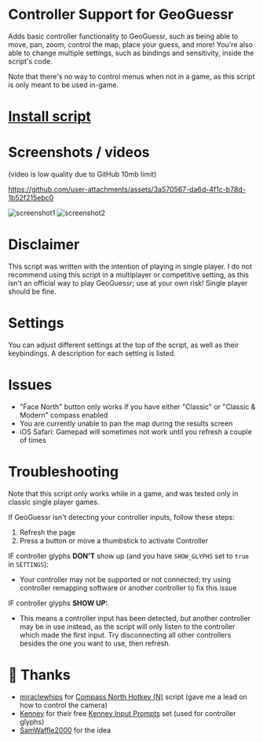 # Controller Support for GeoGuessr

Adds basic controller functionality to GeoGuessr, such as being able to move, pan, zoom, control the map, place your guess, and more! You're also able to change multiple settings, such as bindings and sensitivity, inside the script's code.

Note that there's no way to control menus when not in a game, as this script is only meant to be used in-game.

# <b>[Install script](https://raw.githubusercontent.com/Rawblocky/geoguessr-controller-support/refs/heads/main/main.user.js)</b>

# Screenshots / videos

(video is low quality due to GitHub 10mb limit)


https://github.com/user-attachments/assets/3a570567-da6d-4f1c-b78d-1b52f215ebc0


![screenshot1](https://github.com/user-attachments/assets/048c8ce7-e438-49d6-a1a3-651405f44d20)
![screenshot2](https://github.com/user-attachments/assets/a6a47a1c-c05e-42f6-81ea-c742196fdaa7)

# Disclaimer

This script was written with the intention of playing in single player. I do not recommend using this script in a multiplayer or competitive setting, as this isn't an official way to play GeoGuessr; use at your own risk! Single player should be fine.

# Settings

You can adjust different settings at the top of the script, as well as their keybindings. A description for each setting is listed.

# Issues

- "Face North" button only works if you have either "Classic" or "Classic & Modern" compass enabled
- You are currently unable to pan the map during the results screen
- iOS Safari: Gamepad will sometimes not work until you refresh a couple of times

# Troubleshooting

Note that this script only works while in a game, and was tested only in classic single player games.

If GeoGuessr isn't detecting your controller inputs, follow these steps:

1. Refresh the page
2. Press a button or move a thumbstick to activate Controller

IF controller glyphs **DON'T** show up (and you have `SHOW_GLYPHS` set to `true` in `SETTINGS`):

- Your controller may not be supported or not connected; try using controller remapping software or another controller to fix this issue

IF controller glyphs **SHOW UP:**

- This means a controller input has been detected, but another controller may be in use instead, as the script will only listen to the controller which made the first input. Try disconnecting all other controllers besides the one you want to use, then refresh.

# 💖 Thanks

- [miraclewhips](https://miraclewhips.dev) for [Compass North Hotkey (N)](https://miraclewhips.dev/#compass-north) script (gave me a lead on how to control the camera)
- [Kenney](https://kenney.nl/) for their free [Kenney Input Prompts](https://kenney.nl/assets/input-prompts) set (used for controller glyphs)
- [SamWaffle2000](https://twitch.tv/SamWaffle2000) for the idea
